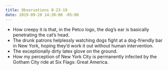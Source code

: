 ```yaml
---
title: Observations 8-23-19
date: 2019-09-20 14:30:00 -05:00
---
```


- How creepy it is that, in the Petco logo, the dog’s ear is basically penetrating the cat’s head.
- The drunk patrons helplessly watching dogs fight at a dog-friendly bar in New York, hoping they’d work it out without human intervention.
- The exceptionally dirty latex glove on the ground.
- How my perception of New York City is permanently infected by the Gotham City ride at Six Flags: Great America.
